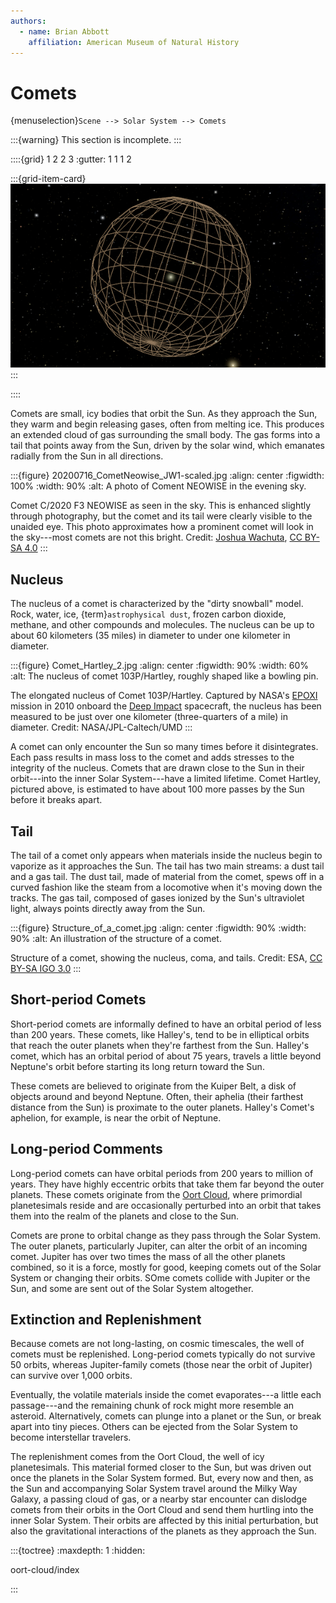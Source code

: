```yaml
---
authors:
  - name: Brian Abbott
    affiliation: American Museum of Natural History
---
```



# Comets

{menuselection}`Scene --> Solar System --> Comets`


:::{warning}
This section is incomplete.
:::



::::{grid} 1 2 2 3
:gutter: 1 1 1 2

:::{grid-item-card} [](./oort-cloud/index)
[![Oort sphere](./oort-cloud/oort-sphere/oort_cloud_icon.png)](./oort-cloud/index)
:::


::::


Comets are small, icy bodies that orbit the Sun. As they approach the Sun, they warm and begin releasing gases, often from melting ice. This produces an extended cloud of gas surrounding the small body. The gas forms into a tail that points away from the Sun, driven by the solar wind, which emanates radially from the Sun in all directions.


:::{figure} 20200716_CometNeowise_JW1-scaled.jpg
:align: center
:figwidth: 100%
:width: 90%
:alt: A photo of Coment NEOWISE in the evening sky.

Comet C/2020 F3 NEOWISE as seen in the sky. This is enhanced slightly through photography, but the comet and its tail were clearly visible to the unaided eye. This photo approximates how a prominent comet will look in the sky---most comets are not this bright. Credit: [Joshua Wachuta](https://atreeleftstanding.com/2020/07/20/comet-photos-and-other-nighttime-diversions/), [CC BY-SA 4.0](https://creativecommons.org/licenses/by-sa/4.0/)
:::



## Nucleus

The nucleus of a comet is characterized by the "dirty snowball" model. Rock, water, ice, {term}`astrophysical dust`, frozen carbon dioxide, methane, and other compounds and molecules. The nucleus can be up to about 60 kilometers (35 miles) in diameter to under one kilometer in diameter. 


:::{figure} Comet_Hartley_2.jpg
:align: center
:figwidth: 90%
:width: 60%
:alt: The nucleus of comet 103P/Hartley, roughly shaped like a bowling pin.

The elongated nucleus of Comet 103P/Hartley. Captured by NASA's [EPOXI](https://en.wikipedia.org/wiki/EPOXI) mission in 2010 onboard the [Deep Impact](https://en.wikipedia.org/wiki/Deep_Impact_(spacecraft)) spacecraft, the nucleus has been measured to be just over one kilometer (three-quarters of a mile) in diameter. Credit: NASA/JPL-Caltech/UMD
:::

A comet can only encounter the Sun so many times before it disintegrates. Each pass results in mass loss to the comet and adds stresses to the integrity of the nucleus. Comets that are drawn close to the Sun in their orbit---into the inner Solar System---have a limited lifetime. Comet Hartley, pictured above, is estimated to have about 100 more passes by the Sun before it breaks apart.




## Tail

The tail of a comet only appears when materials inside the nucleus begin to vaporize as it approaches the Sun. The tail has two main streams: a dust tail and a gas tail. The dust tail, made of material from the comet, spews off in a curved fashion like the steam from a locomotive when it's moving down the tracks. The gas tail, composed of gases ionized by the Sun's ultraviolet light, always points directly away from the Sun.  


:::{figure} Structure_of_a_comet.jpg
:align: center
:figwidth: 90%
:width: 90%
:alt: An illustration of the structure of a comet.

Structure of a comet, showing the nucleus, coma, and tails. Credit: ESA, [CC BY-SA IGO 3.0](https://creativecommons.org/licenses/by-sa/3.0/igo/)
:::


## Short-period Comets

Short-period comets are informally defined to have an orbital period of less than 200 years. These comets, like Halley's, tend to be in elliptical orbits that reach the outer planets when they're farthest from the Sun. Halley's comet, which has an orbital period of about 75 years, travels a little beyond Neptune's orbit before starting its long return toward the Sun.

These comets are believed to originate from the Kuiper Belt, a disk of objects around and beyond Neptune. Often, their aphelia (their farthest distance from the Sun) is proximate to the outer planets. Halley's Comet's aphelion, for example, is near the orbit of Neptune.


## Long-period Comments

Long-period comets can have orbital periods from 200 years to million of years. They have highly eccentric orbits that take them far beyond the outer planets. These comets originate from the [Oort Cloud](./oort-cloud/index), where primordial planetesimals reside and are occasionally perturbed into an orbit that takes them into the realm of the planets and close to the Sun.

Comets are prone to orbital change as they pass through the Solar System. The outer planets, particularly Jupiter, can alter the orbit of an incoming comet. Jupiter has over two times the mass of all the other planets combined, so it is a force, mostly for good, keeping comets out of the Solar System or changing their orbits. SOme comets collide with Jupiter or the Sun, and some are sent out of the Solar System altogether. 


## Extinction and Replenishment

Because comets are not long-lasting, on cosmic timescales, the well of comets must be replenished. Long-period comets typically do not survive 50 orbits, whereas Jupiter-family comets (those near the orbit of Jupiter) can survive over 1,000 orbits.

Eventually, the volatile materials inside the comet evaporates---a little each passage---and the remaining chunk of rock might more resemble an asteroid. Alternatively, comets can plunge into a planet or the Sun, or break apart into tiny pieces. Others can be ejected from the Solar System to become interstellar travelers.

The replenishment comes from the Oort Cloud, the well of icy planetesimals. This material formed closer to the Sun, but was driven out once the planets in the Solar System formed. But, every now and then, as the Sun and accompanying Solar System travel around the Milky Way Galaxy, a passing cloud of gas, or a nearby star encounter can dislodge comets from their orbits in the Oort Cloud and send them hurtling into the inner Solar System. Their orbits are affected by this initial perturbation, but also the gravitational interactions of the planets as they approach the Sun.




:::{toctree}
:maxdepth: 1
:hidden:

oort-cloud/index

:::


